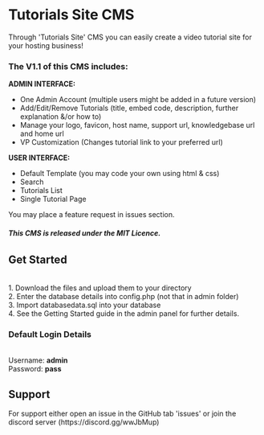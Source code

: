 <h1>Tutorials Site CMS</h1>
Through 'Tutorials Site' CMS you can easily create a video tutorial site for your hosting business!

<h3>The V1.1 of this CMS includes:</h3>

<b>ADMIN INTERFACE:</b>
- One Admin Account (multiple users might be added in a future version)
- Add/Edit/Remove Tutorials (title, embed code, description, further explanation &/or how to)
- Manage your logo, favicon, host name, support url, knowledgebase url and home url
- VP Customization (Changes tutorial link to your preferred url)

<b>USER INTERFACE:</b>
- Default Template (you may code your own using html & css)
- Search
- Tutorials List
- Single Tutorial Page

You may place a feature request in issues section.


<h6><b>This CMS is released under the MIT Licence.</b></h6>

<h2>Get Started</h2>
<br>1. Download the files and upload them to your directory
<br>2. Enter the database details into config.php (not that in admin folder)
<br>3. Import databasedata.sql into your database
<br>4. See the Getting Started guide in the admin panel for further details.

<h3>Default Login Details</h3>
<br>Username: <b>admin</b>
<br>Password: <b>pass</b>

<h2>Support</h2>
For support either open an issue in the GitHub tab 'issues' or join the discord server (https://discord.gg/wwJbMup)